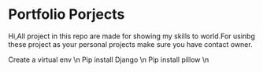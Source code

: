 # Portfolio Porjects
 Hi,All project in this repo are made for showing my skills to world.For usinbg these project as your personal projects make sure you have contact owner.

Create a virtual env \n
Pip install Django \n
Pip install pillow \n
